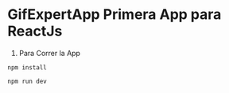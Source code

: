 # GifExpertApp Primera App para ReactJs

1. Para Correr la App <br />

```
npm install  
```

```
npm run dev
```
